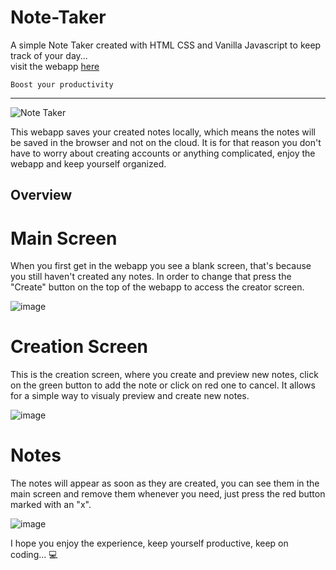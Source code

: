 # Note-Taker

A simple Note Taker created with HTML CSS and Vanilla Javascript to keep track of your day... <br>
visit the webapp [here](https://witordev.github.io/Note-Taker/)

``Boost your productivity``

<hr>

![Note Taker](https://github.com/user-attachments/assets/10c37c5b-a67b-4368-8459-ad6fef22af76)


This webapp saves your created notes locally, which means the notes will be saved in the browser and not on the cloud. It is for that reason you don't have to worry about creating accounts or anything complicated, enjoy the webapp and keep yourself organized.

## Overview

# Main Screen

When you first get in the webapp you see a blank screen, that's because you still haven't created any notes. In order to change that press the "Create" button on the top of the webapp to access the creator screen.

![image](https://github.com/user-attachments/assets/8fc7baa9-0883-4a0a-b964-7d3c7151e7dc)


# Creation Screen


This is the creation screen, where you create and preview new notes, click on the green button to add the note or click on red one to cancel.
It allows for a simple way to visualy preview and create new notes.

![image](https://github.com/user-attachments/assets/fbb1cd57-655e-49ac-9b1c-a156a7ec6471)

# Notes

The notes will appear as soon as they are created, you can see them in the main screen and remove them whenever you need, just press the red button marked with an "x".

![image](https://github.com/user-attachments/assets/3e8d3b8f-c460-4979-a28d-dedc793e8dc4)

I hope you enjoy the experience, keep yourself productive, keep on coding... 💻
